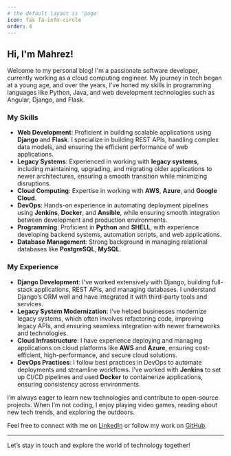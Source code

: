 ```yaml
---
# the default layout is 'page'
icon: fas fa-info-circle
order: 4
---
```

## Hi, I'm Mahrez!

Welcome to my personal blog! I'm a passionate software developer, currently working as a cloud computing engineer. My journey in tech began at a young age, and over the years, I've honed my skills in programming languages like Python, Java, and web development technologies such as Angular, Django, and Flask.

### My Skills

- **Web Development**: Proficient in building scalable applications using **Django** and **Flask**. I specialize in building REST APIs, handling complex data models, and ensuring the efficient performance of web applications.
- **Legacy Systems**: Experienced in working with **legacy systems**, including maintaining, upgrading, and migrating older applications to newer architectures, ensuring a smooth transition while minimizing disruptions.
- **Cloud Computing**: Expertise in working with **AWS**, **Azure**, and **Google Cloud**.
- **DevOps**: Hands-on experience in automating deployment pipelines using **Jenkins**, **Docker**, and **Ansible**, while ensuring smooth integration between development and production environments.
- **Programming**: Proficient in **Python** and **SHELL**, with experience developing backend systems, automation scripts, and web applications.
- **Database Management**: Strong background in managing relational databases like **PostgreSQL**, **MySQL**.

### My Experience

- **Django Development**: I've worked extensively with Django, building full-stack applications, REST APIs, and managing databases. I understand Django’s ORM well and have integrated it with third-party tools and services.
- **Legacy System Modernization**: I’ve helped businesses modernize legacy systems, which often involves refactoring code, improving legacy APIs, and ensuring seamless integration with newer frameworks and technologies.
- **Cloud Infrastructure**: I have experience deploying and managing applications on cloud platforms like **AWS** and **Azure**, ensuring cost-efficient, high-performance, and secure cloud solutions.
- **DevOps Practices**: I follow best practices in DevOps to automate deployments and streamline workflows. I’ve worked with **Jenkins** to set up CI/CD pipelines and used **Docker** to containerize applications, ensuring consistency across environments.

I’m always eager to learn new technologies and contribute to open-source projects. When I’m not coding, I enjoy playing video games, reading about new tech trends, and exploring the outdoors.

Feel free to connect with me on [LinkedIn](https://www.linkedin.com/in/mahrezbenhamad) or follow my work on [GitHub](https://github.com/mahrezbh).

---

Let’s stay in touch and explore the world of technology together!
